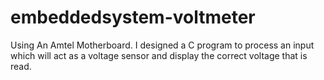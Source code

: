 # embeddedsystem-voltmeter
Using An Amtel Motherboard. I designed a C program to process an input which will act as a voltage sensor and display the correct voltage that is read.
